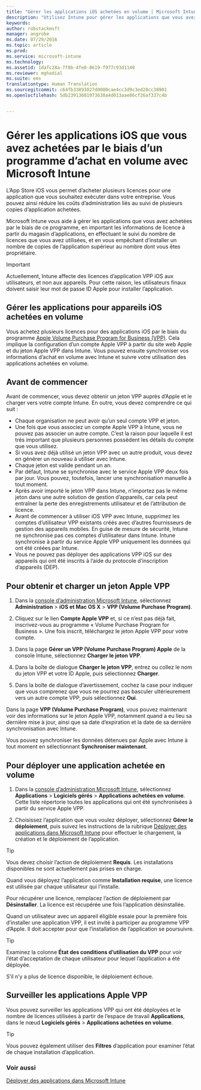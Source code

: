 ```yaml
---
title: "Gérer les applications iOS achetées en volume | Microsoft Intune"
description: "Utilisez Intune pour gérer les applications que vous avez achetées en volume auprès d’Apple, en important les informations de licence à partir du magasin d’applications, en effectuant le suivi du nombre de licences que vous avez utilisées, et en vous empêchant d’installer un nombre de copies de l’application supérieur au nombre dont vous êtes propriétaire."
keywords: 
author: robstackmsft
manager: angrobe
ms.date: 07/29/2016
ms.topic: article
ms.prod: 
ms.service: microsoft-intune
ms.technology: 
ms.assetid: 1dafc28a-7f8b-4fe0-8619-f977c93d1140
ms.reviewer: mghadial
ms.suite: ems
translationtype: Human Translation
ms.sourcegitcommit: c64fb33893027d0000cae4cc3d9c3ed28cc38901
ms.openlocfilehash: 5db23913601973630a4d013aae86cf26af337c4b


---
```


# Gérer les applications iOS que vous avez achetées par le biais d’un programme d’achat en volume avec Microsoft Intune
L’App Store iOS vous permet d’acheter plusieurs licences pour une application que vous souhaitez exécuter dans votre entreprise. Vous pouvez ainsi réduire les coûts d’administration liés au suivi de plusieurs copies d’application achetées.

Microsoft Intune vous aide à gérer les applications que vous avez achetées par le biais de ce programme, en important les informations de licence à partir du magasin d’applications, en effectuant le suivi du nombre de licences que vous avez utilisées, et en vous empêchant d’installer un nombre de copies de l’application supérieur au nombre dont vous êtes propriétaire.

> [!Important]
> Actuellement, Intune affecte des licences d’application VPP iOS aux utilisateurs, et non aux appareils. Pour cette raison, les utilisateurs finaux doivent saisir leur mot de passe ID Apple pour installer l’application.

## Gérer les applications pour appareils iOS achetées en volume
Vous achetez plusieurs licences pour des applications iOS par le biais du programme [Apple Volume Purchase Program for Business (VPP)](http://www.apple.com/business/vpp/). Cela implique la configuration d’un compte Apple VPP à partir du site web Apple et du jeton Apple VPP dans Intune.  Vous pouvez ensuite synchroniser vos informations d’achat en volume avec Intune et suivre votre utilisation des applications achetées en volume.

## Avant de commencer
Avant de commencer, vous devez obtenir un jeton VPP auprès d’Apple et le charger vers votre compte Intune. En outre, vous devez comprendre ce qui suit :

* Chaque organisation ne peut avoir qu’un seul compte VPP et jeton.
* Une fois que vous associez un compte Apple VPP à Intune, vous ne pouvez pas associer un autre compte. C’est la raison pour laquelle il est très important que plusieurs personnes possèdent les détails du compte que vous utilisez.
* Si vous avez déjà utilisé un jeton VPP avec un autre produit, vous devez en générer un nouveau à utiliser avec Intune.
* Chaque jeton est valide pendant un an.
* Par défaut, Intune se synchronise avec le service Apple VPP deux fois par jour. Vous pouvez, toutefois, lancer une synchronisation manuelle à tout moment.
* Après avoir importé le jeton VPP dans Intune, n’importez pas le même jeton dans une autre solution de gestion d’appareils, car cela peut entraîner la perte des enregistrements utilisateur et de l’attribution de licence.
* Avant de commencer à utiliser iOS VPP avec Intune, supprimez les comptes d’utilisateur VPP existants créés avec d’autres fournisseurs de gestion des appareils mobiles. En guise de mesure de sécurité, Intune ne synchronise pas ces comptes d’utilisateur dans Intune. Intune synchronise à partir du service Apple VPP uniquement les données qui ont été créées par Intune. 
* Vous ne pouvez pas déployer des applications VPP iOS sur des appareils qui ont été inscrits à l’aide du protocole d’inscription d’appareils (DEP).

## Pour obtenir et charger un jeton Apple VPP

1.  Dans la [console d’administration Microsoft Intune](https://manage.microsoft.com), sélectionnez **Administration** &gt; **iOS et Mac OS X** &gt; **VPP (Volume Purchase Program)**.

2.  Cliquez sur le lien **Compte Apple VPP** et, si ce n’est pas déjà fait, inscrivez-vous au programme « Volume Purchase Program for Business ». Une fois inscrit, téléchargez le jeton Apple VPP pour votre compte.

3.  Dans la page **Gérer un VPP (Volume Purchase Program) Apple** de la console Intune, sélectionnez **Charger le jeton VPP**.

4.  Dans la boîte de dialogue **Charger le jeton VPP**, entrez ou collez le nom du jeton VPP et votre ID Apple, puis sélectionnez **Charger**.

5.  Dans la boîte de dialogue d’avertissement, cochez la case pour indiquer que vous comprenez que vous ne pourrez pas basculer ultérieurement vers un autre compte VPP, puis sélectionnez **Oui**.

Dans la page **VPP (Volume Purchase Program)**, vous pouvez maintenant voir des informations sur le jeton Apple VPP, notamment quand a eu lieu sa dernière mise à jour, ainsi que sa date d’expiration et la date de sa dernière synchronisation avec Intune.

Vous pouvez synchroniser les données détenues par Apple avec Intune à tout moment en sélectionnant **Synchroniser maintenant**.

## Pour déployer une application achetée en volume

1.  Dans la [console d’administration Microsoft Intune](https://manage.microsoft.com), sélectionnez **Applications** &gt; **Logiciels gérés** &gt; **Applications achetées en volume**. Cette liste répertorie toutes les applications qui ont été synchronisées à partir du service Apple VPP.

2.  Choisissez l’application que vous voulez déployer, sélectionnez **Gérer le déploiement**, puis suivez les instructions de la rubrique [Déployer des applications dans Microsoft Intune](deploy-apps-in-microsoft-intune.md) pour effectuer le chargement, la création et le déploiement de l’application.

> [!TIP]
> Vous devez choisir l’action de déploiement **Requis**. Les installations disponibles ne sont actuellement pas prises en charge.

Quand vous déployez l’application comme **Installation requise**, une licence est utilisée par chaque utilisateur qui l’installe.

Pour récupérer une licence, remplacez l’action de déploiement par **Désinstaller**. La licence est récupérée une fois l’application désinstallée.

Quand un utilisateur avec un appareil éligible essaie pour la première fois d’installer une application VPP, il est invité à participer au programme VPP d’Apple. Il doit accepter pour que l’installation de l’application se poursuivre.

> [!TIP]
> Examinez la colonne **État des conditions d’utilisation du VPP** pour voir l’état d’acceptation de chaque utilisateur pour lequel l’application a été déployée.

S’il n’y a plus de licence disponible, le déploiement échoue.

## Surveiller les applications Apple VPP
Vous pouvez surveiller les applications VPP qui ont été déployées et le nombre de licences utilisées à partir de l’espace de travail **Applications**, dans le nœud **Logiciels gérés** &gt; **Applications achetées en volume**.

> [!TIP]
> Vous pouvez également utiliser des **Filtres** d’application pour examiner l’état de chaque installation d’application.

### Voir aussi
[Déployer des applications dans Microsoft Intune](deploy-apps-in-microsoft-intune.md)




<!--HONumber=Jul16_HO5-->


